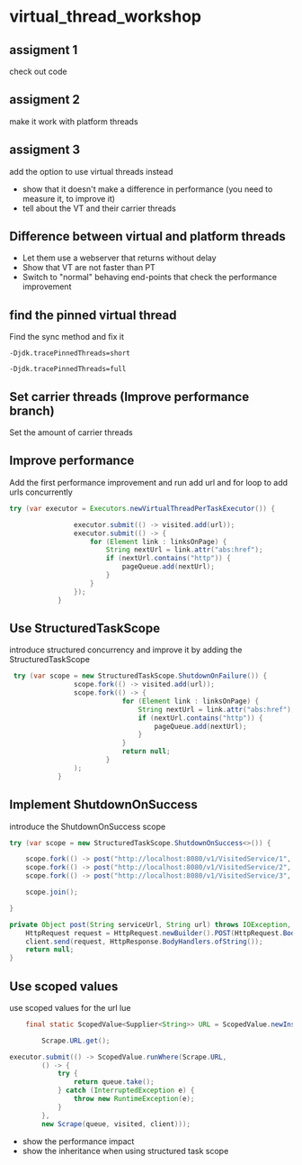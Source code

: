 # virtual_thread_workshop

## assigment 1
check out code

## assigment 2
make it work with platform threads

## assigment 3
add the option to use virtual threads instead

- show that it doesn't make a difference in performance (you need to measure it, to improve it)
- tell about the VT and their carrier threads

## Difference between virtual and platform threads
- Let them use a webserver that returns without delay
- Show that VT are not faster than PT
- Switch to "normal" behaving end-points  that check the performance improvement

## find the pinned virtual thread
Find the sync method and fix it

```text
-Djdk.tracePinnedThreads=short

-Djdk.tracePinnedThreads=full
```

## Set carrier threads (Improve performance branch)
Set the amount of carrier threads

## Improve performance
Add the first performance improvement and run add url and for loop to add urls concurrently 

```java
try (var executor = Executors.newVirtualThreadPerTaskExecutor()) {

                executor.submit(() -> visited.add(url));
                executor.submit(() -> {
                    for (Element link : linksOnPage) {
                        String nextUrl = link.attr("abs:href");
                        if (nextUrl.contains("http")) {
                            pageQueue.add(nextUrl);
                        }
                    }
                });
            }
```


## Use StructuredTaskScope
introduce structured concurrency and improve it by adding the StructuredTaskScope

```java
 try (var scope = new StructuredTaskScope.ShutdownOnFailure()) {
                scope.fork(() -> visited.add(url));
                scope.fork(() -> {
                            for (Element link : linksOnPage) {
                                String nextUrl = link.attr("abs:href");
                                if (nextUrl.contains("http")) {
                                    pageQueue.add(nextUrl);
                                }
                            }
                            return null;
                        }
                );
            }
```


## Implement ShutdownOnSuccess
introduce the ShutdownOnSuccess scope

```java
try (var scope = new StructuredTaskScope.ShutdownOnSuccess<>()) {

    scope.fork(() -> post("http://localhost:8080/v1/VisitedService/1", url));
    scope.fork(() -> post("http://localhost:8080/v1/VisitedService/2", url));
    scope.fork(() -> post("http://localhost:8080/v1/VisitedService/3", url));

    scope.join();

}

private Object post(String serviceUrl, String url) throws IOException, InterruptedException {
    HttpRequest request = HttpRequest.newBuilder().POST(HttpRequest.BodyPublishers.ofString(url)).uri(URI.create(serviceUrl)).build();
    client.send(request, HttpResponse.BodyHandlers.ofString());
    return null;
}
```

## Use scoped values 
use scoped values for the url lue

```java
    final static ScopedValue<Supplier<String>> URL = ScopedValue.newInstance();

        Scrape.URL.get();

executor.submit(() -> ScopedValue.runWhere(Scrape.URL,
        () -> {
            try {
                return queue.take();
            } catch (InterruptedException e) {
                throw new RuntimeException(e);
            }
        },
        new Scrape(queue, visited, client)));
```

- show the performance impact
- show the inheritance when using structured task scope



